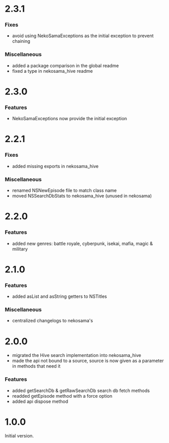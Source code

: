 
# 2.3.1

### Fixes
- avoid using NekoSamaExceptions as the initial exception to prevent chaining

### Miscellaneous
- added a package comparison in the global readme
- fixed a type in nekosama_hive readme

# 2.3.0

### Features
- NekoSamaExceptions now provide the initial exception

# 2.2.1

### Fixes
- added missing exports in nekosama_hive

### Miscellaneous
- renamed NSNewEpisode file to match class name
- moved NSSearchDbStats to nekosama_hive (unused in nekosama)

# 2.2.0

### Features
- added new genres: battle royale, cyberpunk, isekai, mafia, magic & military

# 2.1.0

### Features
- added asList and asString getters to NSTitles

### Miscellaneous
- centralized changelogs to nekosama's

# 2.0.0

- migrated the Hive search implementation into nekosama_hive
- made the api not bound to a source, source is now given as a parameter in methods that need it

### Features
- added getSearchDb & getRawSearchDb search db fetch methods
- readded getEpisode method with a force option
- added api dispose method


# 1.0.0

Initial version.

